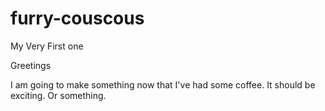 # furry-couscous
My Very First one


Greetings

I am going to make something now that I've had some coffee.  It should be exciting.  Or something.
